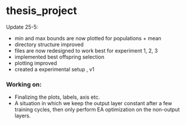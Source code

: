 # thesis_project

Update 25-5:
- min and max bounds are now plotted for populations + mean
- directory structure improved
- files are now redesigned to work best for experiment 1, 2, 3
- implemented best offspring selection
- plotting improved
- created a experimental setup , v1

### Working on:
- Finalizing the plots, labels, axis etc. 
- A situation in which we keep the output layer constant after a few training cycles, then only perform EA optimization on the non-output layers. 



